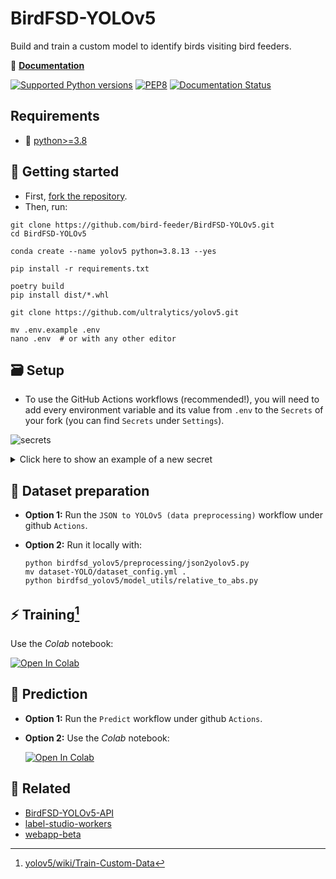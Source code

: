 # BirdFSD-YOLOv5

Build and train a custom model to identify birds visiting bird feeders.

📖 **[Documentation](https://birdfsd-yolov5.readthedocs.io/en/latest/)**

[![Supported Python versions](https://img.shields.io/badge/Python-%3E=3.8-blue.svg)](https://www.python.org/downloads/) [![PEP8](https://img.shields.io/badge/Code%20style-PEP%208-orange.svg)](https://www.python.org/dev/peps/pep-0008/) [![Documentation Status](https://readthedocs.org/projects/birdfsd-yolov5/badge/?version=latest)](https://birdfsd-yolov5.readthedocs.io/en/latest/?badge=latest)

## Requirements
- 🐍 [python>=3.8](https://www.python.org/downloads/)


## :rocket: Getting started

- First, [fork the repository](https://github.com/bird-feeder/BirdFSD-YOLOv5/fork).
- Then, run:

```shell
git clone https://github.com/bird-feeder/BirdFSD-YOLOv5.git
cd BirdFSD-YOLOv5

conda create --name yolov5 python=3.8.13 --yes

pip install -r requirements.txt

poetry build
pip install dist/*.whl

git clone https://github.com/ultralytics/yolov5.git

mv .env.example .env
nano .env  # or with any other editor
```

## :card_file_box: Setup

- To use the GitHub Actions workflows (recommended!), you will need to add every environment variable and its value from `.env` to the `Secrets` of your fork (you can find `Secrets` under `Settings`).

![secrets](https://i.imgur.com/xlVfoxX.png)

<details>
  <summary>Click here to show an example of a new secret</summary>

  ![secrets_ex](https://i.imgur.com/fOKMgHy.png)

</details>


## :wrench: Dataset preparation

- **Option 1:** Run the `JSON to YOLOv5 (data preprocessing)` workflow under github `Actions`.
- **Option 2:** Run it locally with:

  ```shell
  python birdfsd_yolov5/preprocessing/json2yolov5.py
  mv dataset-YOLO/dataset_config.yml .
  python birdfsd_yolov5/model_utils/relative_to_abs.py
  ```

## :zap: Training[^1]

Use the *Colab* notebook: 

[![Open In Colab](https://colab.research.google.com/assets/colab-badge.svg)](https://colab.research.google.com/github/bird-feeder/BirdFSD-YOLOv5/blob/main/notebooks/BirdFSD_YOLOv5_train.ipynb)


## :memo: Prediction

- **Option 1:** Run the `Predict` workflow under github `Actions`.
- **Option 2:** Use the *Colab* notebook:

  [![Open In Colab](https://colab.research.google.com/assets/colab-badge.svg)](https://colab.research.google.com/github/bird-feeder/BirdFSD-YOLOv5/blob/main/notebooks/BirdFSDV1_YOLOv5_LS_Predict.ipynb)


## :bookmark: Related

- [BirdFSD-YOLOv5-API](https://github.com/bird-feeder/BirdFSD-YOLOv5-API)
- [label-studio-workers](https://github.com/bird-feeder/label-studio-workers)
- [webapp-beta](https://github.com/bird-feeder/webapp-beta)


[^1]: [yolov5/wiki/Train-Custom-Data](https://github.com/ultralytics/yolov5/wiki/Train-Custom-Data)
